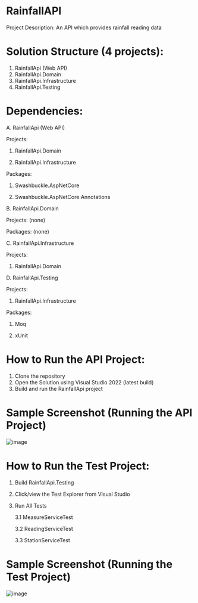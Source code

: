# RainfallAPI
Project Description: An API which provides rainfall reading data

# Solution Structure (4 projects):
1. RainfallApi (Web API)
2. RainfallApi.Domain
3. RainfallApi.Infrastructure
4. RainfallApi.Testing

# Dependencies:

A. RainfallApi (Web API)

   Projects:
   
   1. RainfallApi.Domain
      
   2. RainfallApi.Infrastructure
      
   Packages:
   1. Swashbuckle.AspNetCore
      
   2. Swashbuckle.AspNetCore.Annotations
      
B. RainfallApi.Domain

   Projects: (none)
   
   Packages: (none)
   
C. RainfallApi.Infrastructure

   Projects:
   
   1. RainfallApi.Domain
      
D. RainfallApi.Testing

   Projects:
   
   1. RainfallApi.Infrastructure
      
   Packages:
   
   1. Moq
      
   3. xUnit
   
# How to Run the API Project:
1. Clone the repository
2. Open the Solution using Visual Studio 2022 (latest build)
3. Build and run the RainfallApi project

# Sample Screenshot (Running the API Project)

![image](https://github.com/atloyola/RainfallAPI/assets/20338754/e3a83a25-6450-481f-953b-c8070dfcb5b5)


# How to Run the Test Project:
1. Build RainfallApi.Testing
2. Click/view the Test Explorer from Visual Studio
3. Run All Tests
   
   3.1 MeasureServiceTest
   
   3.2 ReadingServiceTest
   
   3.3 StationServiceTest

# Sample Screenshot (Running the Test Project)

![image](https://github.com/atloyola/RainfallAPI/assets/20338754/e1b6024d-d0cb-4adb-8820-07de53f35b03)

